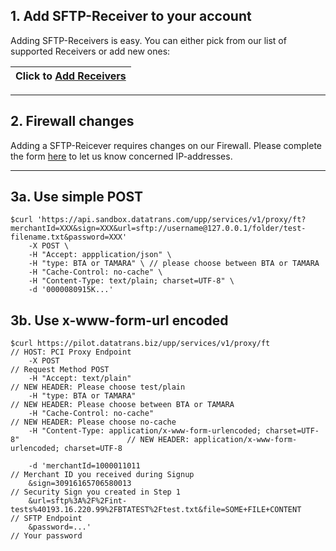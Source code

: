 ## 1. Add SFTP-Receiver to your account

Adding SFTP-Receivers is easy. You can either pick from our list of supported Receivers or add new ones:

| Click to [**Add Receivers**](https://admin.sandbox.datatrans.com/showcase/pci-proxy/add-receiver.html) |
| :--- |


---

## 2. Firewall changes

Adding a SFTP-Reicever requires changes on our Firewall. Please complete the form [here](https://admin.sandbox.datatrans.com/showcase/pci-proxy/add-receiver.html) to let us know concerned IP-addresses.

---

## 3a. Use simple POST

```
$curl 'https://api.sandbox.datatrans.com/upp/services/v1/proxy/ft?merchantId=XXX&sign=XXX&url=sftp://username@127.0.0.1/folder/test-filename.txt&password=XXX'
    -X POST \
    -H "Accept: appplication/json" \
    -H "type: BTA or TAMARA" \ // please choose between BTA or TAMARA
    -H "Cache-Control: no-cache" \
    -H "Content-Type: text/plain; charset=UTF-8" \
    -d '0000080915K...'
```

## 3b. Use x-www-form-url encoded

```
$curl https://pilot.datatrans.biz/upp/services/v1/proxy/ft                                     // HOST: PCI Proxy Endpoint
    -X POST                                                                                    // Request Method POST
    -H "Accept: text/plain"                                                                    // NEW HEADER: Please choose test/plain
    -H "type: BTA or TAMARA"                                                                   // NEW HEADER: Please choose between BTA or TAMARA
    -H "Cache-Control: no-cache"                                                               // NEW HEADER: Please choose no-cache
    -H "Content-Type: application/x-www-form-urlencoded; charset=UTF-8"                        // NEW HEADER: application/x-www-form-urlencoded; charset=UTF-8

    -d 'merchantId=1000011011                                                                  // Merchant ID you received during Signup
    &sign=30916165706580013                                                                    // Security Sign you created in Step 1 
    &url=sftp%3A%2F%2Fint-tests%40193.16.220.99%2FBTATEST%2Ftest.txt&file=SOME+FILE+CONTENT    // SFTP Endpoint
    &password=...'                                                                             // Your password
```




